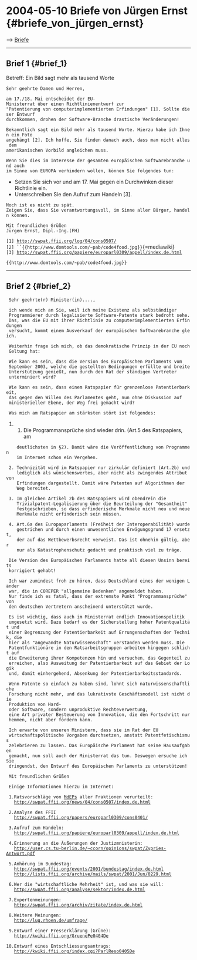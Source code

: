# 2004-05-10 Briefe von Jürgen Ernst {#briefe_von_jürgen_ernst}

\--\> [ Briefe](SwpatxatraDe "wikilink")

------------------------------------------------------------------------

## Brief 1 {#brief_1}

Betreff: Ein Bild sagt mehr als tausend Worte

`Sehr geehrte Damen und Herren,`

`am 17./18. Mai entscheidet der EU-Ministerrat über einen Richtlinienentwurf zur`\
`"Patentierung von computerimplementierten Erfindungen" [1]. Sollte dieser Entwurf`\
`durchkommen, drohen der Software-Branche drastische Veränderungen!`

`Bekanntlich sagt ein Bild mehr als tausend Worte. Hierzu habe ich Ihnen ein Foto`\
`angehängt [2]. Ich hoffe, Sie finden danach auch, dass man nicht alles dem`\
`amerikanischen Vorbild angleichen muss.`

`Wenn Sie dies im Interesse der gesamten europäischen Softwarebranche und auch`\
`im Sinne von EUROPA verhindern wollen, können Sie folgendes tun:`

-   Setzen Sie sich vor und am 17. Mai gegen ein Durchwinken dieser
    Richtlinie ein.
-   Unterschreiben Sie den Aufruf zum Handeln \[3\].

`Noch ist es nicht zu spät.`\
`Zeigen Sie, dass Sie verantwortungsvoll, im Sinne aller Bürger, handeln können.`

`Mit freundlichen Grüßen`\
`Jürgen Ernst, Dipl.-Ing.(FH)`

`[1] `[`http://swpat.ffii.org/log/04/cons0507/`](http://swpat.ffii.org/log/04/cons0507/)\
`[2] ``{{http://www.domtools.com/~pab/code4food.jpg}}`{=mediawiki}\
`[3] `[`http://swpat.ffii.org/papiere/europarl0309/appell/index.de.html`](http://swpat.ffii.org/papiere/europarl0309/appell/index.de.html)

```{=mediawiki}
{{http://www.domtools.com/~pab/code4food.jpg}}
```

------------------------------------------------------------------------

## Brief 2 {#brief_2}

` Sehr geehrte(r) Minister(in)....,`

` ich wende mich an Sie, weil ich meine Existenz als selbständiger`\
` Programmierer durch legalisierte Software-Patente stark bedroht sehe.`\
` Das, was die EU mit ihrer Richtlinie zu computerimplementierten Erfindungen`\
` versucht, kommt einem Ausverkauf der europäischen Softwarebranche gleich.`

` Weiterhin frage ich mich, ob das demokratische Prinzip in der EU noch`\
` Geltung hat:`

` Wie kann es sein, dass die Version des Europäischen Parlaments vom`\
` September 2003, welche die gestellten Bedingungen erfüllte und breite`\
` Unterstützung genießt, nun durch den Rat der ständigen Vertreter`\
` unterminiert wird?`

` Wie kann es sein, dass einem Ratspapier für grenzenlose Patentierbarkeit,`\
` das gegen den Willen des Parlamentes geht, nun ohne Diskussion auf`\
` ministerieller Ebene, der Weg frei gemacht wird?`

` Was mich am Ratspapier am stärksten stört ist folgendes:`

1.  1.  Die Programmansprüche sind wieder drin. (Art.5 des Ratspapiers,
        am

`    deutlichsten in §2). Damit wäre die Veröffentlichung von Programmen`\
`    im Internet schon ein Vergehen.`

` 2. Technizität wird im Ratspapier nur zirkulär definiert (Art.2b) und`\
`    lediglich als wünschenswertes, aber nicht als zwingendes Attribut von`\
`    Erfindungen dargestellt. Damit wäre Patenten auf Algorithmen der`\
`    Weg bereitet.`

` 3. Im gleichen Artikel 2b des Ratspapiers wird obendrein die`\
`    Trivialpatent-Legalisierung über die Beurteilung der "Gesamtheit"`\
`    festgeschrieben, so dass erfinderische Merkmale nicht neu und neue`\
`    Merkmale nicht erfinderisch sein müssen.`

` 4. Art.6a des Europaparlaments (Freiheit der Interoperabilität) wurde`\
`    gestrichen und durch einen unwesentlichen Erwägungsgrund 17 ersetzt,`\
`    der auf das Wettbewerbsrecht verweist. Das ist ohnehin gültig, aber`\
`    nur als Katastrophenschutz gedacht und praktisch viel zu träge.`

` Die Version des Europäischen Parlaments hatte all diesen Unsinn bereits`\
` korrigiert gehabt!`

` Ich war zumindest froh zu hören, dass Deutschland eines der wenigen Länder`\
` war, die in COREPER "allgemeine Bedenken" angemeldet haben.`\
` Nur finde ich es fatal, dass der extremste Punkt "Programmansprüche" von`\
` den deutschen Vertretern anscheinend unterstützt wurde.`

` Es ist wichtig, dass auch im Ministerrat endlich Innovationspolitik`\
` umgesetzt wird. Dazu bedarf es der Sicherstellung hoher Patentqualität und`\
` einer Begrenzung der Patentierbarkeit auf Errungenschaften der Technik, die`\
` hier als "angewandte Naturwissenschaft" verstanden werden muss. Die`\
` Patentfunktionäre in den Ratsarbeitsgruppen arbeiten hingegen schlicht auf`\
` die Erweiterung ihrer Kompetenzen hin und versuchen, das Gegenteil zu`\
` erreichen, also Ausweitung der Patentierbarkeit auf das Gebiet der Logik`\
` und, damit einhergehend, Absenkung der Patentierbarkeitsstandards.`

` Wenn Patente so einfach zu haben sind, lohnt sich naturwissenschaftliche`\
` Forschung nicht mehr, und das lukrativste Geschäftsmodell ist nicht die`\
` Produktion von Hard- oder Software, sondern unproduktive Rechteverwertung,`\
` eine Art privater Besteuerung von Innovation, die den Fortschritt nur`\
` hemmen, nicht aber fördern kann.`

` Ich erwarte von unseren Ministern, dass sie im Rat der EU`\
` wirtschaftspolitische Vorgaben durchsetzen, anstatt Patentfetischismus`\
` zelebrieren zu lassen. Das Europäische Parlament hat seine Hausaufgaben`\
` gemacht, nun soll auch der Ministerrat das tun. Deswegen ersuche ich Sie`\
` dringendst, den Entwurf des Europäischen Parlaments zu unterstützen!`

` Mit freundlichen Grüßen`

` Einige Informationen hierzu im Internet:`

` 1.Ratsvorschläge von `[`MdEPs`](MdEPs "wikilink")` aller Fraktionen verurteilt:`\
`   `[`http://swpat.ffii.org/news/04/cons0507/index.de.html`](http://swpat.ffii.org/news/04/cons0507/index.de.html)

` 2.Analyse des FFII`\
`   `[`http://swpat.ffii.org/papers/europarl0309/cons0401/`](http://swpat.ffii.org/papers/europarl0309/cons0401/)

` 3.Aufruf zum Handeln:`\
`   `[`http://swpat.ffii.org/papiere/europarl0309/appell/index.de.html`](http://swpat.ffii.org/papiere/europarl0309/appell/index.de.html)

` 4.Erinnerung an die Äußerungen der Justizmnisterin:`\
`   `[`http://user.cs.tu-berlin.de/~ccorn/opinions/swpat/Zypries-Antwort.pdf`](http://user.cs.tu-berlin.de/~ccorn/opinions/swpat/Zypries-Antwort.pdf)

` 5.Anhörung im Bundestag:`\
`   `[`http://swpat.ffii.org/events/2001/bundestag/index.de.html`](http://swpat.ffii.org/events/2001/bundestag/index.de.html)\
`   `[`http://lists.ffii.org/archive/mails/swpat/2001/Jun/0229.html`](http://lists.ffii.org/archive/mails/swpat/2001/Jun/0229.html)

` 6.Wer die "wirtschaftliche Mehrheit" ist, und was sie will:`\
`   `[`http://swpat.ffii.org/analyse/sektor/index.de.html`](http://swpat.ffii.org/analyse/sektor/index.de.html)

` 7.Expertenmeinungen:`\
`   `[`http://swpat.ffii.org/archiv/zitate/index.de.html`](http://swpat.ffii.org/archiv/zitate/index.de.html)

` 8.Weitere Meinungen:`\
`   `[`http://lug.rhoen.de/umfrage/`](http://lug.rhoen.de/umfrage/)

` 9.Entwurf einer Presserklärung (Grüne):`\
`   `[`http://kwiki.ffii.org/GruenePe0404De`](http://kwiki.ffii.org/GruenePe0404De)

`10.Entwurf eines Entschliessungsantrags:`\
`   `[`http://kwiki.ffii.org/index.cgi?ParlReso0405De`](http://kwiki.ffii.org/index.cgi?ParlReso0405De)
